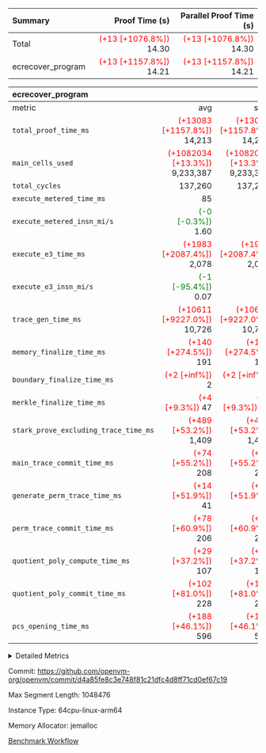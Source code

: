 | Summary | Proof Time (s) | Parallel Proof Time (s) |
|:---|---:|---:|
| Total | <span style='color: red'>(+13 [+1076.8%])</span> 14.30 | <span style='color: red'>(+13 [+1076.8%])</span> 14.30 |
| ecrecover_program | <span style='color: red'>(+13 [+1157.8%])</span> 14.21 | <span style='color: red'>(+13 [+1157.8%])</span> 14.21 |


| ecrecover_program |||||
|:---|---:|---:|---:|---:|
|metric|avg|sum|max|min|
| `total_proof_time_ms ` | <span style='color: red'>(+13083 [+1157.8%])</span> 14,213 | <span style='color: red'>(+13083 [+1157.8%])</span> 14,213 | <span style='color: red'>(+13083 [+1157.8%])</span> 14,213 | <span style='color: red'>(+13083 [+1157.8%])</span> 14,213 |
| `main_cells_used     ` | <span style='color: red'>(+1082034 [+13.3%])</span> 9,233,387 | <span style='color: red'>(+1082034 [+13.3%])</span> 9,233,387 | <span style='color: red'>(+1082034 [+13.3%])</span> 9,233,387 | <span style='color: red'>(+1082034 [+13.3%])</span> 9,233,387 |
| `total_cycles        ` |  137,260 |  137,260 |  137,260 |  137,260 |
| `execute_metered_time_ms` |  85 | -          | -          | -          |
| `execute_metered_insn_mi/s` | <span style='color: green'>(-0 [-0.3%])</span> 1.60 | -          | -          | -          |
| `execute_e3_time_ms  ` | <span style='color: red'>(+1983 [+2087.4%])</span> 2,078 | <span style='color: red'>(+1983 [+2087.4%])</span> 2,078 | <span style='color: red'>(+1983 [+2087.4%])</span> 2,078 | <span style='color: red'>(+1983 [+2087.4%])</span> 2,078 |
| `execute_e3_insn_mi/s` | <span style='color: green'>(-1 [-95.4%])</span> 0.07 | -          | <span style='color: green'>(-1 [-95.4%])</span> 0.07 | <span style='color: green'>(-1 [-95.4%])</span> 0.07 |
| `trace_gen_time_ms   ` | <span style='color: red'>(+10611 [+9227.0%])</span> 10,726 | <span style='color: red'>(+10611 [+9227.0%])</span> 10,726 | <span style='color: red'>(+10611 [+9227.0%])</span> 10,726 | <span style='color: red'>(+10611 [+9227.0%])</span> 10,726 |
| `memory_finalize_time_ms` | <span style='color: red'>(+140 [+274.5%])</span> 191 | <span style='color: red'>(+140 [+274.5%])</span> 191 | <span style='color: red'>(+140 [+274.5%])</span> 191 | <span style='color: red'>(+140 [+274.5%])</span> 191 |
| `boundary_finalize_time_ms` | <span style='color: red'>(+2 [+inf%])</span> 2 | <span style='color: red'>(+2 [+inf%])</span> 2 | <span style='color: red'>(+2 [+inf%])</span> 2 | <span style='color: red'>(+2 [+inf%])</span> 2 |
| `merkle_finalize_time_ms` | <span style='color: red'>(+4 [+9.3%])</span> 47 | <span style='color: red'>(+4 [+9.3%])</span> 47 | <span style='color: red'>(+4 [+9.3%])</span> 47 | <span style='color: red'>(+4 [+9.3%])</span> 47 |
| `stark_prove_excluding_trace_time_ms` | <span style='color: red'>(+489 [+53.2%])</span> 1,409 | <span style='color: red'>(+489 [+53.2%])</span> 1,409 | <span style='color: red'>(+489 [+53.2%])</span> 1,409 | <span style='color: red'>(+489 [+53.2%])</span> 1,409 |
| `main_trace_commit_time_ms` | <span style='color: red'>(+74 [+55.2%])</span> 208 | <span style='color: red'>(+74 [+55.2%])</span> 208 | <span style='color: red'>(+74 [+55.2%])</span> 208 | <span style='color: red'>(+74 [+55.2%])</span> 208 |
| `generate_perm_trace_time_ms` | <span style='color: red'>(+14 [+51.9%])</span> 41 | <span style='color: red'>(+14 [+51.9%])</span> 41 | <span style='color: red'>(+14 [+51.9%])</span> 41 | <span style='color: red'>(+14 [+51.9%])</span> 41 |
| `perm_trace_commit_time_ms` | <span style='color: red'>(+78 [+60.9%])</span> 206 | <span style='color: red'>(+78 [+60.9%])</span> 206 | <span style='color: red'>(+78 [+60.9%])</span> 206 | <span style='color: red'>(+78 [+60.9%])</span> 206 |
| `quotient_poly_compute_time_ms` | <span style='color: red'>(+29 [+37.2%])</span> 107 | <span style='color: red'>(+29 [+37.2%])</span> 107 | <span style='color: red'>(+29 [+37.2%])</span> 107 | <span style='color: red'>(+29 [+37.2%])</span> 107 |
| `quotient_poly_commit_time_ms` | <span style='color: red'>(+102 [+81.0%])</span> 228 | <span style='color: red'>(+102 [+81.0%])</span> 228 | <span style='color: red'>(+102 [+81.0%])</span> 228 | <span style='color: red'>(+102 [+81.0%])</span> 228 |
| `pcs_opening_time_ms ` | <span style='color: red'>(+188 [+46.1%])</span> 596 | <span style='color: red'>(+188 [+46.1%])</span> 596 | <span style='color: red'>(+188 [+46.1%])</span> 596 | <span style='color: red'>(+188 [+46.1%])</span> 596 |



<details>
<summary>Detailed Metrics</summary>

| group | num_segments | keygen_time_ms | insns | fri.log_blowup | execute_metered_time_ms | execute_metered_insn_mi/s | commit_exe_time_ms |
| --- | --- | --- | --- | --- | --- | --- | --- |
| ecrecover_program | 1 | 953 | 137,261 | 1 | 85 | 1.60 | 9 | 

| group | air_name | quotient_deg | interactions | constraints |
| --- | --- | --- | --- | --- |
| ecrecover_program | AccessAdapterAir<16> | 2 | 5 | 12 | 
| ecrecover_program | AccessAdapterAir<2> | 2 | 5 | 12 | 
| ecrecover_program | AccessAdapterAir<32> | 2 | 5 | 12 | 
| ecrecover_program | AccessAdapterAir<4> | 2 | 5 | 12 | 
| ecrecover_program | AccessAdapterAir<8> | 2 | 5 | 12 | 
| ecrecover_program | BitwiseOperationLookupAir<8> | 2 | 2 | 4 | 
| ecrecover_program | KeccakVmAir | 2 | 321 | 4,513 | 
| ecrecover_program | MemoryMerkleAir<8> | 2 | 4 | 39 | 
| ecrecover_program | PersistentBoundaryAir<8> | 2 | 3 | 7 | 
| ecrecover_program | PhantomAir | 2 | 3 | 5 | 
| ecrecover_program | Poseidon2PeripheryAir<BabyBearParameters>, 1> | 2 | 1 | 286 | 
| ecrecover_program | ProgramAir | 1 | 1 | 4 | 
| ecrecover_program | RangeTupleCheckerAir<2> | 1 | 1 | 4 | 
| ecrecover_program | Rv32HintStoreAir | 2 | 18 | 28 | 
| ecrecover_program | VariableRangeCheckerAir | 1 | 1 | 4 | 
| ecrecover_program | VmAirWrapper<Rv32BaseAluAdapterAir, BaseAluCoreAir<4, 8> | 2 | 20 | 37 | 
| ecrecover_program | VmAirWrapper<Rv32BaseAluAdapterAir, LessThanCoreAir<4, 8> | 2 | 18 | 40 | 
| ecrecover_program | VmAirWrapper<Rv32BaseAluAdapterAir, ShiftCoreAir<4, 8> | 2 | 24 | 91 | 
| ecrecover_program | VmAirWrapper<Rv32BranchAdapterAir, BranchEqualCoreAir<4> | 2 | 11 | 20 | 
| ecrecover_program | VmAirWrapper<Rv32BranchAdapterAir, BranchLessThanCoreAir<4, 8> | 2 | 13 | 35 | 
| ecrecover_program | VmAirWrapper<Rv32CondRdWriteAdapterAir, Rv32JalLuiCoreAir> | 2 | 10 | 18 | 
| ecrecover_program | VmAirWrapper<Rv32IsEqualModAdapterAir<2, 1, 32, 32>, ModularIsEqualCoreAir<32, 4, 8> | 2 | 25 | 225 | 
| ecrecover_program | VmAirWrapper<Rv32JalrAdapterAir, Rv32JalrCoreAir> | 2 | 16 | 20 | 
| ecrecover_program | VmAirWrapper<Rv32LoadStoreAdapterAir, LoadSignExtendCoreAir<4, 8> | 2 | 18 | 33 | 
| ecrecover_program | VmAirWrapper<Rv32LoadStoreAdapterAir, LoadStoreCoreAir<4> | 2 | 17 | 40 | 
| ecrecover_program | VmAirWrapper<Rv32MultAdapterAir, DivRemCoreAir<4, 8> | 2 | 25 | 84 | 
| ecrecover_program | VmAirWrapper<Rv32MultAdapterAir, MulHCoreAir<4, 8> | 2 | 24 | 31 | 
| ecrecover_program | VmAirWrapper<Rv32MultAdapterAir, MultiplicationCoreAir<4, 8> | 2 | 19 | 19 | 
| ecrecover_program | VmAirWrapper<Rv32RdWriteAdapterAir, Rv32AuipcCoreAir> | 2 | 12 | 14 | 
| ecrecover_program | VmAirWrapper<Rv32VecHeapAdapterAir<1, 2, 2, 32, 32>, FieldExpressionCoreAir> | 2 | 415 | 480 | 
| ecrecover_program | VmAirWrapper<Rv32VecHeapAdapterAir<2, 1, 1, 32, 32>, FieldExpressionCoreAir> | 2 | 158 | 190 | 
| ecrecover_program | VmAirWrapper<Rv32VecHeapAdapterAir<2, 2, 2, 32, 32>, FieldExpressionCoreAir> | 2 | 428 | 457 | 
| ecrecover_program | VmConnectorAir | 2 | 5 | 11 | 

| group | air_name | segment | rows | prep_cols | perm_cols | main_cols | cells |
| --- | --- | --- | --- | --- | --- | --- | --- |
| ecrecover_program | AccessAdapterAir<16> | 0 | 65,536 |  | 16 | 25 | 2,686,976 | 
| ecrecover_program | AccessAdapterAir<32> | 0 | 32,768 |  | 16 | 41 | 1,867,776 | 
| ecrecover_program | AccessAdapterAir<8> | 0 | 262,144 |  | 16 | 17 | 8,650,752 | 
| ecrecover_program | BitwiseOperationLookupAir<8> | 0 | 65,536 | 3 | 8 | 2 | 655,360 | 
| ecrecover_program | KeccakVmAir | 0 | 128 |  | 1,056 | 3,163 | 540,032 | 
| ecrecover_program | MemoryMerkleAir<8> | 0 | 4,096 |  | 16 | 32 | 196,608 | 
| ecrecover_program | PersistentBoundaryAir<8> | 0 | 4,096 |  | 12 | 20 | 131,072 | 
| ecrecover_program | PhantomAir | 0 | 16 |  | 12 | 6 | 288 | 
| ecrecover_program | Poseidon2PeripheryAir<BabyBearParameters>, 1> | 0 | 4,096 |  | 8 | 300 | 1,261,568 | 
| ecrecover_program | ProgramAir | 0 | 32,768 |  | 8 | 10 | 589,824 | 
| ecrecover_program | RangeTupleCheckerAir<2> | 0 | 524,288 | 2 | 8 | 1 | 4,718,592 | 
| ecrecover_program | Rv32HintStoreAir | 0 | 256 |  | 44 | 32 | 19,456 | 
| ecrecover_program | VariableRangeCheckerAir | 0 | 262,144 | 2 | 8 | 1 | 2,359,296 | 
| ecrecover_program | VmAirWrapper<Rv32BaseAluAdapterAir, BaseAluCoreAir<4, 8> | 0 | 65,536 |  | 52 | 36 | 5,767,168 | 
| ecrecover_program | VmAirWrapper<Rv32BaseAluAdapterAir, LessThanCoreAir<4, 8> | 0 | 4,096 |  | 40 | 37 | 315,392 | 
| ecrecover_program | VmAirWrapper<Rv32BaseAluAdapterAir, ShiftCoreAir<4, 8> | 0 | 16,384 |  | 52 | 53 | 1,720,320 | 
| ecrecover_program | VmAirWrapper<Rv32BranchAdapterAir, BranchEqualCoreAir<4> | 0 | 16,384 |  | 28 | 26 | 884,736 | 
| ecrecover_program | VmAirWrapper<Rv32BranchAdapterAir, BranchLessThanCoreAir<4, 8> | 0 | 4,096 |  | 32 | 32 | 262,144 | 
| ecrecover_program | VmAirWrapper<Rv32CondRdWriteAdapterAir, Rv32JalLuiCoreAir> | 0 | 4,096 |  | 28 | 18 | 188,416 | 
| ecrecover_program | VmAirWrapper<Rv32IsEqualModAdapterAir<2, 1, 32, 32>, ModularIsEqualCoreAir<32, 4, 8> | 0 | 4,096 |  | 56 | 166 | 909,312 | 
| ecrecover_program | VmAirWrapper<Rv32JalrAdapterAir, Rv32JalrCoreAir> | 0 | 4,096 |  | 36 | 28 | 262,144 | 
| ecrecover_program | VmAirWrapper<Rv32LoadStoreAdapterAir, LoadSignExtendCoreAir<4, 8> | 0 | 8,192 |  | 52 | 36 | 720,896 | 
| ecrecover_program | VmAirWrapper<Rv32LoadStoreAdapterAir, LoadStoreCoreAir<4> | 0 | 65,536 |  | 52 | 41 | 6,094,848 | 
| ecrecover_program | VmAirWrapper<Rv32MultAdapterAir, MulHCoreAir<4, 8> | 0 | 8 |  | 72 | 39 | 888 | 
| ecrecover_program | VmAirWrapper<Rv32MultAdapterAir, MultiplicationCoreAir<4, 8> | 0 | 32 |  | 52 | 31 | 2,656 | 
| ecrecover_program | VmAirWrapper<Rv32RdWriteAdapterAir, Rv32AuipcCoreAir> | 0 | 2,048 |  | 28 | 20 | 98,304 | 
| ecrecover_program | VmAirWrapper<Rv32VecHeapAdapterAir<1, 2, 2, 32, 32>, FieldExpressionCoreAir> | 0 | 2,048 |  | 836 | 547 | 2,832,384 | 
| ecrecover_program | VmAirWrapper<Rv32VecHeapAdapterAir<2, 1, 1, 32, 32>, FieldExpressionCoreAir> | 0 | 32 |  | 320 | 263 | 18,656 | 
| ecrecover_program | VmAirWrapper<Rv32VecHeapAdapterAir<2, 2, 2, 32, 32>, FieldExpressionCoreAir> | 0 | 1,024 |  | 860 | 625 | 1,520,640 | 
| ecrecover_program | VmConnectorAir | 0 | 2 | 1 | 16 | 5 | 42 | 

| group | segment | trace_gen_time_ms | total_proof_time_ms | total_cycles | total_cells | stark_prove_excluding_trace_time_ms | quotient_poly_compute_time_ms | quotient_poly_commit_time_ms | perm_trace_commit_time_ms | pcs_opening_time_ms | merkle_finalize_time_ms | memory_finalize_time_ms | main_trace_commit_time_ms | main_cells_used | insns | generate_perm_trace_time_ms | execute_e3_time_ms | execute_e3_insn_mi/s | boundary_finalize_time_ms |
| --- | --- | --- | --- | --- | --- | --- | --- | --- | --- | --- | --- | --- | --- | --- | --- | --- | --- | --- | --- |
| ecrecover_program | 0 | 10,726 | 14,213 | 137,260 | 45,305,490 | 1,409 | 107 | 228 | 206 | 596 | 47 | 191 | 208 | 9,233,387 | 137,261 | 41 | 2,078 | 0.07 | 2 | 

| group | segment | trace_height_constraint | weighted_sum | threshold |
| --- | --- | --- | --- | --- |
| ecrecover_program | 0 | 0 | 396,372 | 2,013,265,921 | 
| ecrecover_program | 0 | 1 | 2,253,040 | 2,013,265,921 | 
| ecrecover_program | 0 | 2 | 198,186 | 2,013,265,921 | 
| ecrecover_program | 0 | 3 | 3,339,588 | 2,013,265,921 | 
| ecrecover_program | 0 | 4 | 16,384 | 2,013,265,921 | 
| ecrecover_program | 0 | 5 | 8,192 | 2,013,265,921 | 
| ecrecover_program | 0 | 6 | 471,272 | 2,013,265,921 | 
| ecrecover_program | 0 | 7 | 192 | 2,013,265,921 | 
| ecrecover_program | 0 | 8 | 7,637,594 | 2,013,265,921 | 

</details>


Commit: https://github.com/openvm-org/openvm/commit/d4a85fe8c3e748f81c21dfc4d8ff71cd0ef67c19

Max Segment Length: 1048476

Instance Type: 64cpu-linux-arm64

Memory Allocator: jemalloc

[Benchmark Workflow](https://github.com/openvm-org/openvm/actions/runs/15822061104)
